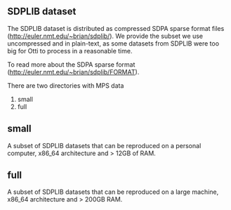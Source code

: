 SDPLIB dataset
--------------

The SDPLIB dataset is distributed as compressed SDPA sparse format files (http://euler.nmt.edu/~brian/sdplib/).
We provide the subset we use uncompressed and in plain-text, as some datasets from SDPLIB were too big for Otti to process in a reasonable time.

To read more about the SDPA sparse format (http://euler.nmt.edu/~brian/sdplib/FORMAT).

There are two directories with MPS data
1. small
2. full

## small
A subset of SDPLIB datasets that can be reproduced on a personal computer,
x86_64 architecture and > 12GB of RAM.

## full
A subset of SDPLIB datasets that can be reproduced on a large machine,
x86_64 architecture and > 200GB RAM.


